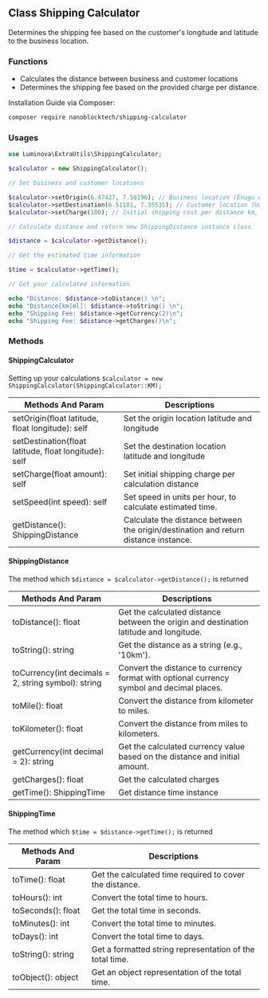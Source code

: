 ## Class Shipping Calculator

Determines the shipping fee based on the customer's longitude and latitude to the business location.

### Functions

- Calculates the distance between business and customer locations
- Determines the shipping fee based on the provided charge per distance.

Installation Guide via Composer:

```bash
composer require nanoblocktech/shipping-calculator
```

### Usages 

```php
use Luminova\ExtraUtils\ShippingCalculator;

$calculator = new ShippingCalculator();

// Set business and customer locations

$calculator->setOrigin(6.47427, 7.56196); // Business location (Enugu Airport Nigeria)
$calculator->setDestination(6.51181, 7.35535); // Customer location (Udi Nigeria)
$calculator->setCharge(100); // Initial shipping cost per distance km, or ml

// Calculate distance and return new ShippingDistance instance class

$distance = $calculator->getDistance();

// Get the estimated time information

$time = $calculator->getTime();

// Get your calculated information

echo "Distance: $distance->toDistance() \n";
echo "Distance[km|ml]: $distance->toString() \n";
echo "Shipping Fee: $distance->getCurrency(2)\n";
echo "Shipping Fee: $distance->getCharges()\n";
```

### Methods 

#### ShippingCalculator

Setting up your calculations `$calculator = new ShippingCalculator(ShippingCalculator::KM);`

Methods And Param                                       |  Descriptions 
--------------------------------------------------------|-----------------------------------------------------
setOrigin(float latitude, float longitude): self        | Set the origin location latitude and longitude
setDestination(float latitude, float longitude): self   | Set the destination location latitude and longitude
setCharge(float amount): self                           | Set initial shipping charge per calculation distance
setSpeed(int speed): self                               | Set speed in units per hour, to calculate estimated time.
getDistance(): ShippingDistance                         | Calculate the distance between the origin/destination and return distance instance.

#### ShippingDistance

The method which `$distance = $calculator->getDistance();` is returned 

Methods And Param                                       |  Descriptions 
--------------------------------------------------------|-----------------------------------------------------------------------------------------
toDistance(): float                                     | Get the calculated distance between the origin and destination latitude and longitude.
toString(): string                                      | Get the distance as a string (e.g., '10km').
toCurrency(int decimals = 2, string symbol): string     | Convert the distance to currency format with optional currency symbol and decimal places.
toMile(): float                                         | Convert the distance from kilometer to miles.
toKilometer(): float                                    | Convert the distance from miles to kilometers.
getCurrency(int decimal = 2): string                    | Get the calculated currency value based on the distance and initial amount.
getCharges(): float                                     | Get the calculated charges
getTime(): ShippingTime                                 | Get distance time instance

#### ShippingTime

The method which `$time = $distance->getTime();` is returned 

Methods And Param                                       |  Descriptions 
--------------------------------------------------------|-----------------------------------------------------------------------------------------
toTime(): float                                         | Get the calculated time required to cover the distance.
toHours(): int                                          | Convert the total time to hours.
toSeconds(): float                                      | Get the total time in seconds.
toMinutes(): int                                        | Convert the total time to minutes.
toDays(): int                                           | Convert the total time to days.
toString(): string                                      | Get a formatted string representation of the total time.
toObject(): object                                      | Get an object representation of the total time.

